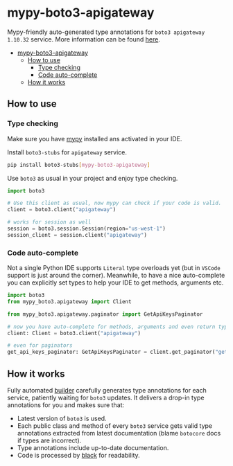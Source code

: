 # mypy-boto3-apigateway

Mypy-friendly auto-generated type annotations for `boto3 apigateway 1.10.32` service.
More information can be found [here](https://github.com/vemel/mypy_boto3).

- [mypy-boto3-apigateway](#mypy-boto3-apigateway)
  - [How to use](#how-to-use)
    - [Type checking](#type-checking)
    - [Code auto-complete](#code-auto-complete)
  - [How it works](#how-it-works)

## How to use

### Type checking

Make sure you have [mypy](https://github.com/python/mypy) installed ans activated in your IDE.

Install `boto3-stubs` for `apigateway` service.

```bash
pip install boto3-stubs[mypy-boto3-apigateway]
```

Use `boto3` as usual in your project and enjoy type checking.

```python
import boto3

# Use this client as usual, now mypy can check if your code is valid.
client = boto3.client("apigateway")

# works for session as well
session = boto3.session.Session(region="us-west-1")
session_client = session.client("apigateway")

```

### Code auto-complete

Not a single Python IDE supports `Literal` type overloads yet (but in `VSCode` support is just around the corner).
Meanwhile, to have a nice auto-complete you can explicitly set types to help your IDE to get methods, arguments etc.

```python
import boto3
from mypy_boto3.apigateway import Client

from mypy_boto3.apigateway.paginator import GetApiKeysPaginator

# now you have auto-complete for methods, arguments and even return types
client: Client = boto3.client("apigateway")

# even for paginators
get_api_keys_paginator: GetApiKeysPaginator = client.get_paginator("get_api_keys")
```

## How it works

Fully automated [builder](https://github.com/vemel/mypy_boto3) carefully generates
type annotations for each service, patiently waiting for `boto3` updates. It delivers
a drop-in type annotations for you and makes sure that:

- Latest version of `boto3` is used.
- Each public class and method of every `boto3` service gets valid type annotations
  extracted from latest documentation (blame `botocore` docs if types are incorrect).
- Type annotations include up-to-date documentation.
- Code is processed by [black](https://github.com/psf/black) for readability.